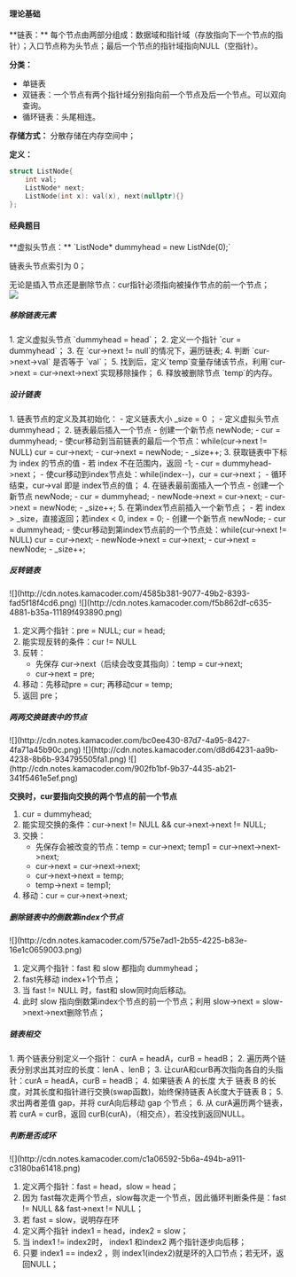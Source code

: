 <h4 id="qtkXq">理论基础</h4>
**链表：** 每个节点由两部分组成：数据域和指针域（存放指向下一个节点的指针）；入口节点称为头节点；最后一个节点的指针域指向NULL（空指针）。

**分类：**

+ 单链表
+ 双链表：一个节点有两个指针域分别指向前一个节点及后一个节点。可以双向查询。
+ 循环链表：头尾相连。

**存储方式：** 分散存储在内存空间中；

**定义：**

```cpp
struct ListNode{
    int val;
    ListNode* next;
    ListNode(int x): val(x), next(nullptr){}
};
```

<h4 id="CzivJ">经典题目</h4>
**虚拟头节点：** `ListNode* dummyhead = new ListNde(0);`

链表头节点索引为 0；

无论是插入节点还是删除节点：cur指针必须指向被操作节点的前一个节点；  
![](http://cdn.notes.kamacoder.com/c8f85c26-77e3-4e4c-9f58-ae8672c0a978.png)

<h5 id="bbKbD">移除链表元素</h5>
1. 定义虚拟头节点 `dummyhead = head`；
2. 定义一个指针 `cur = dummyhead`；
3. 在 `cur->next != null`的情况下，遍历链表;
4. 判断 `cur->next->val` 是否等于 `val`；
5. 找到后，定义`temp`变量存储该节点，利用`cur->next = cur->next->next`实现移除操作；
6. 释放被删除节点 `temp`的内存。

<h5 id="pyRvL">设计链表</h5>
1. 链表节点的定义及其初始化：
    - 定义链表大小  _size = 0 ；
    - 定义虚拟头节点 dummyhead；
2. 链表最后插入一个节点
    - 创建一个新节点 newNode;
    - cur = dummyhead;
    - 使cur移动到当前链表的最后一个节点：while(cur->next != NULL) cur = cur->next;
    - cur->next = newNode;
    - _size++;
3. 获取链表中下标为 index 的节点的值
    - 若 index 不在范围内，返回 -1;
    - cur = dummyhead->next；
    - 使cur移动到index节点处：while(index--)，cur = cur->next；
    - 循环结束，cur->val 即是 index节点的值；
4. 在链表最前面插入一个节点
    - 创建一个新节点 newNode;
    - cur = dummyhead;
    - newNode->next = cur->next;
    - cur->next = newNode;
    - _size++;
5. 在第index节点前插入一个新节点；
    - 若 index > _size，直接返回；若index < 0, index = 0;
    - 创建一个新节点 newNode;
    - cur = dummyhead;
    - 使cur移动到第index节点前的一个节点处：while(cur->next != NULL) cur = cur->next;
    - newNode->next = cur->next;
    - cur->next = newNode;
    - _size++;

<h5 id="dQ6gT">反转链表</h5>
![](http://cdn.notes.kamacoder.com/4585b381-9077-49b2-8393-fad5f18f4cd6.png)  
![](http://cdn.notes.kamacoder.com/f5b862df-c635-4881-b35a-11189f493890.png)

1. 定义两个指针：pre = NULL; cur = head;
2. 能实现反转的条件：cur != NULL
3. 反转：
    - 先保存 cur->next（后续会改变其指向）：temp = cur->next;
    - cur->next = pre;
4. 移动：先移动pre = cur; 再移动cur = temp;
5. 返回 pre；

<h5 id="ku0lg">两两交换链表中的节点</h5>
![](http://cdn.notes.kamacoder.com/bc0ee430-87d7-4a95-8427-4fa71a45b90c.png)  
![](http://cdn.notes.kamacoder.com/d8d64231-aa9b-4238-8b6b-934795505fa1.png)  
![](http://cdn.notes.kamacoder.com/902fb1bf-9b37-4435-ab21-341f5461e5ef.png)

**交换时，cur要指向交换的两个节点的前一个节点**

1. cur = dummyhead;
2. 能实现交换的条件：cur->next != NULL && cur->next->next != NULL;
3. 交换：
    - 先保存会被改变的节点：temp = cur->next;  temp1 = cur->next->next->next;
    - cur->next = cur->next->next;
    - cur->next->next = temp;
    - temp->next = temp1;
4. 移动：cur = cur->next->next;

<h5 id="vmBY0">删除链表中的倒数第index个节点</h5>
![](http://cdn.notes.kamacoder.com/575e7ad1-2b55-4225-b83e-16e1c0659003.png)

1. 定义两个指针：fast 和 slow 都指向 dummyhead；
2. fast先移动 index+1个节点；
3. 当 fast != NULL 时，fast和 slow同时向后移动。
4. 此时 slow 指向倒数第index个节点的前一个节点；利用 slow->next = slow->next->next删除节点；

<h5 id="QrHbL">链表相交</h5>
1. 两个链表分别定义一个指针： curA = headA，curB = headB；
2. 遍历两个链表分别求出其对应的长度：lenA 、lenB；
3. 让curA和curB再次指向各自的头指针：curA = headA，curB = headB；
4. 如果链表 A 的长度 大于 链表 B 的长度，对其长度和指针进行交换(swap函数)，始终保持链表 A长度大于链表 B；
5. 求出两者差值 gap，并将 curA向后移动 gap 个节点；
6. 从 curA遍历两个链表，若 curA = curB，返回 curB(curA)，（相交点），若没找到返回NULL。

<h5 id="fUxZC">判断是否成环</h5>
![](http://cdn.notes.kamacoder.com/c1a06592-5b6a-494b-a911-c3180ba61418.png)

1. 定义两个指针：fast = head，slow = head；
2. 因为 fast每次走两个节点，slow每次走一个节点，因此循环判断条件是：fast != NULL && fast->next != NULL；
3. 若 fast = slow，说明存在环
4. 定义两个指针 index1 = head，index2 = slow；
5. 当 index1 != index2时， index1 和index2 两个指针逐步向后移；
6. 只要 index1 == index2 ，则 index1(index2)就是环的入口节点；若无环，返回NULL；

